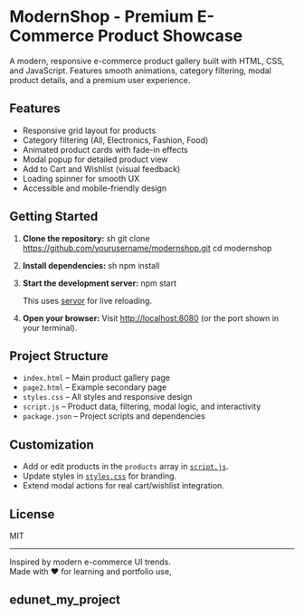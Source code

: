 # ModernShop - Premium E-Commerce Product Showcase

A modern, responsive e-commerce product gallery built with HTML, CSS, and JavaScript. Features smooth animations, category filtering, modal product details, and a premium user experience.

## Features

- Responsive grid layout for products
- Category filtering (All, Electronics, Fashion, Food)
- Animated product cards with fade-in effects
- Modal popup for detailed product view
- Add to Cart and Wishlist (visual feedback)
- Loading spinner for smooth UX
- Accessible and mobile-friendly design

## Getting Started

1. **Clone the repository:**
   sh
   git clone <https://github.com/yourusername/modernshop.git>
   cd modernshop

2. **Install dependencies:**
    sh
   npm install

3. **Start the development server:**
   npm start

   This uses [servor](https://github.com/lukejacksonn/servor) for live reloading.

4. **Open your browser:**
   Visit [http://localhost:8080](http://localhost:8080) (or the port shown in your terminal).

## Project Structure

- `index.html` – Main product gallery page
- `page2.html` – Example secondary page
- `styles.css` – All styles and responsive design
- `script.js` – Product data, filtering, modal logic, and interactivity
- `package.json` – Project scripts and dependencies

## Customization

- Add or edit products in the `products` array in [`script.js`](script.js).
- Update styles in [`styles.css`](styles.css) for branding.
- Extend modal actions for real cart/wishlist integration.

## License

MIT

---

Inspired by modern e-commerce UI trends.  
Made with ❤️ for learning and portfolio use,

## edunet_my_project

